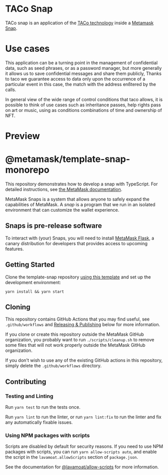# TACo Snap

TACo snap is an application of the [TACo technology](https://docs.threshold.network/applications/threshold-access-control) inside a [Metamask Snap](https://docs.metamask.io/snaps/).

# Use cases

This application can be a turning point in the management of confidential data, such as seed phrases, or as a password manager, but more generally it allows us to save confidential messages and share them publicly, Thanks to taco we guarantee access to data only upon the occurrence of a particular event in this case, the match with the address enßtered by the calls.

In general view of the wide range of control conditions that taco allows, it is possible to think of use cases such as inheritance passes, help rights pass on art or music, using as conditions combinations of time and ownership of NFT.

# Preview

# @metamask/template-snap-monorepo

This repository demonstrates how to develop a snap with TypeScript. For detailed
instructions, see [the MetaMask documentation](https://docs.metamask.io/guide/snaps.html#serving-a-snap-to-your-local-environment).

MetaMask Snaps is a system that allows anyone to safely expand the capabilities
of MetaMask. A _snap_ is a program that we run in an isolated environment that
can customize the wallet experience.

## Snaps is pre-release software

To interact with (your) Snaps, you will need to install [MetaMask Flask](https://metamask.io/flask/),
a canary distribution for developers that provides access to upcoming features.

## Getting Started

Clone the template-snap repository [using this template](https://github.com/MetaMask/template-snap-monorepo/generate)
and set up the development environment:

```shell
yarn install && yarn start
```

## Cloning

This repository contains GitHub Actions that you may find useful, see
`.github/workflows` and [Releasing & Publishing](https://github.com/MetaMask/template-snap-monorepo/edit/main/README.md#releasing--publishing)
below for more information.

If you clone or create this repository outside the MetaMask GitHub organization,
you probably want to run `./scripts/cleanup.sh` to remove some files that will
not work properly outside the MetaMask GitHub organization.

If you don't wish to use any of the existing GitHub actions in this repository,
simply delete the `.github/workflows` directory.

## Contributing

### Testing and Linting

Run `yarn test` to run the tests once.

Run `yarn lint` to run the linter, or run `yarn lint:fix` to run the linter and
fix any automatically fixable issues.

### Using NPM packages with scripts

Scripts are disabled by default for security reasons. If you need to use NPM
packages with scripts, you can run `yarn allow-scripts auto`, and enable the
script in the `lavamoat.allowScripts` section of `package.json`.

See the documentation for [@lavamoat/allow-scripts](https://github.com/LavaMoat/LavaMoat/tree/main/packages/allow-scripts)
for more information.
